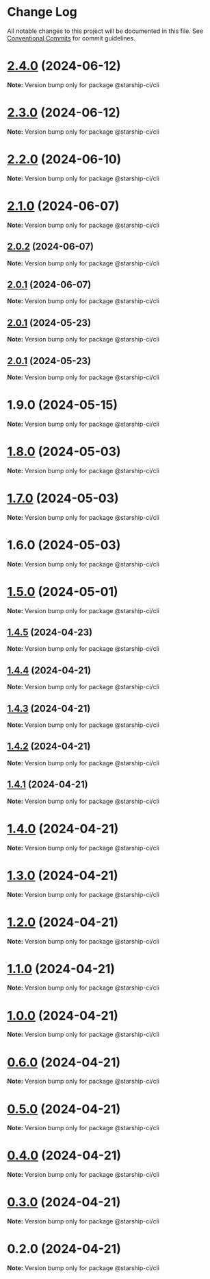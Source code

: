 # Change Log

All notable changes to this project will be documented in this file.
See [Conventional Commits](https://conventionalcommits.org) for commit guidelines.

# [2.4.0](https://github.com/cosmology-tech/starship/compare/@starship-ci/cli@2.3.0...@starship-ci/cli@2.4.0) (2024-06-12)

**Note:** Version bump only for package @starship-ci/cli

# [2.3.0](https://github.com/cosmology-tech/starship/compare/@starship-ci/cli@2.2.0...@starship-ci/cli@2.3.0) (2024-06-12)

**Note:** Version bump only for package @starship-ci/cli

# [2.2.0](https://github.com/cosmology-tech/starship/compare/@starship-ci/cli@2.1.0...@starship-ci/cli@2.2.0) (2024-06-10)

**Note:** Version bump only for package @starship-ci/cli

# [2.1.0](https://github.com/cosmology-tech/starship/compare/@starship-ci/cli@2.0.2...@starship-ci/cli@2.1.0) (2024-06-07)

**Note:** Version bump only for package @starship-ci/cli

## [2.0.2](https://github.com/cosmology-tech/starship/compare/@starship-ci/cli@2.0.1...@starship-ci/cli@2.0.2) (2024-06-07)

**Note:** Version bump only for package @starship-ci/cli

## [2.0.1](https://github.com/cosmology-tech/starship/compare/@starship-ci/cli@2.0.1...@starship-ci/cli@2.0.1) (2024-06-07)

**Note:** Version bump only for package @starship-ci/cli

## [2.0.1](https://github.com/cosmology-tech/starship/compare/@starship-ci/cli@1.9.0...@starship-ci/cli@2.0.1) (2024-05-23)

**Note:** Version bump only for package @starship-ci/cli

## [2.0.1](https://github.com/cosmology-tech/starship/compare/@starship-ci/cli@1.9.0...@starship-ci/cli@2.0.1) (2024-05-23)

**Note:** Version bump only for package @starship-ci/cli

# 1.9.0 (2024-05-15)

**Note:** Version bump only for package @starship-ci/cli

# [1.8.0](https://github.com/cosmology-tech/starship/compare/@starship-ci/cli@1.7.0...@starship-ci/cli@1.8.0) (2024-05-03)

**Note:** Version bump only for package @starship-ci/cli

# [1.7.0](https://github.com/cosmology-tech/starship/compare/@starship-ci/cli@1.6.0...@starship-ci/cli@1.7.0) (2024-05-03)

**Note:** Version bump only for package @starship-ci/cli

# 1.6.0 (2024-05-03)

**Note:** Version bump only for package @starship-ci/cli

# [1.5.0](https://github.com/cosmology-tech/starshipjs/compare/@starship-ci/cli@1.4.5...@starship-ci/cli@1.5.0) (2024-05-01)

**Note:** Version bump only for package @starship-ci/cli

## [1.4.5](https://github.com/cosmology-tech/starshipjs/compare/@starship-ci/cli@1.4.4...@starship-ci/cli@1.4.5) (2024-04-23)

**Note:** Version bump only for package @starship-ci/cli

## [1.4.4](https://github.com/cosmology-tech/starshipjs/compare/@starship-ci/cli@1.4.3...@starship-ci/cli@1.4.4) (2024-04-21)

**Note:** Version bump only for package @starship-ci/cli

## [1.4.3](https://github.com/cosmology-tech/starshipjs/compare/@starship-ci/cli@1.4.2...@starship-ci/cli@1.4.3) (2024-04-21)

**Note:** Version bump only for package @starship-ci/cli

## [1.4.2](https://github.com/cosmology-tech/starshipjs/compare/@starship-ci/cli@1.4.1...@starship-ci/cli@1.4.2) (2024-04-21)

**Note:** Version bump only for package @starship-ci/cli

## [1.4.1](https://github.com/cosmology-tech/starshipjs/compare/@starship-ci/cli@1.4.0...@starship-ci/cli@1.4.1) (2024-04-21)

**Note:** Version bump only for package @starship-ci/cli

# [1.4.0](https://github.com/cosmology-tech/starshipjs/compare/@starship-ci/cli@1.3.0...@starship-ci/cli@1.4.0) (2024-04-21)

**Note:** Version bump only for package @starship-ci/cli

# [1.3.0](https://github.com/cosmology-tech/starshipjs/compare/@starship-ci/cli@1.2.0...@starship-ci/cli@1.3.0) (2024-04-21)

**Note:** Version bump only for package @starship-ci/cli

# [1.2.0](https://github.com/cosmology-tech/starshipjs/compare/@starship-ci/cli@1.1.0...@starship-ci/cli@1.2.0) (2024-04-21)

**Note:** Version bump only for package @starship-ci/cli

# [1.1.0](https://github.com/cosmology-tech/starshipjs/compare/@starship-ci/cli@1.0.0...@starship-ci/cli@1.1.0) (2024-04-21)

**Note:** Version bump only for package @starship-ci/cli

# [1.0.0](https://github.com/cosmology-tech/starshipjs/compare/@starship-ci/cli@0.6.0...@starship-ci/cli@1.0.0) (2024-04-21)

**Note:** Version bump only for package @starship-ci/cli

# [0.6.0](https://github.com/cosmology-tech/starshipjs/compare/@starship-ci/cli@0.5.0...@starship-ci/cli@0.6.0) (2024-04-21)

**Note:** Version bump only for package @starship-ci/cli

# [0.5.0](https://github.com/cosmology-tech/starshipjs/compare/@starship-ci/cli@0.4.0...@starship-ci/cli@0.5.0) (2024-04-21)

**Note:** Version bump only for package @starship-ci/cli

# [0.4.0](https://github.com/cosmology-tech/starshipjs/compare/@starship-ci/cli@0.3.0...@starship-ci/cli@0.4.0) (2024-04-21)

**Note:** Version bump only for package @starship-ci/cli

# [0.3.0](https://github.com/cosmology-tech/starshipjs/compare/@starship-ci/cli@0.2.0...@starship-ci/cli@0.3.0) (2024-04-21)

**Note:** Version bump only for package @starship-ci/cli

# 0.2.0 (2024-04-21)

**Note:** Version bump only for package @starship-ci/cli
